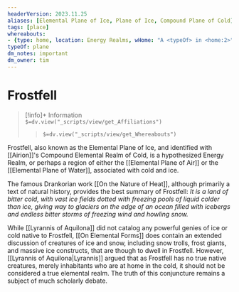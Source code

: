 ```yaml
---
headerVersion: 2023.11.25
aliases: [Elemental Plane of Ice, Plane of Ice, Compound Plane of Cold]
tags: [place]
whereabouts: 
- {type: home, location: Energy Realms, wHome: "A <typeOf> in <home:2>"}
typeOf: plane
dm_notes: important
dm_owner: tim
---
```

# Frostfell
>[!info]+ Information  
> `$=dv.view("_scripts/view/get_Affiliations")`  
>> `$=dv.view("_scripts/view/get_Whereabouts")`

Frostfell, also known as the Elemental Plane of Ice, and identified with [[Airion]]'s Compound Elemental Realm of Cold, is a hypothesized Energy Realm, or perhaps a region of either the [[Elemental Plane of Air]] or the [[Elemental Plane of Water]], associated with cold and ice. 

The famous Drankorian work [[On the Nature of Heat]], although primarily a text of natural history, provides the best summary of Frostfell: *It is a land of bitter cold, with vast ice fields dotted with freezing pools of liquid colder than ice, giving way to glaciers on the edge of an ocean filled with icebergs and endless bitter storms of freezing wind and howling snow.*

While [[Lyrannis of Aquilona]] did not catalog any powerful genies of ice or cold native to Frostfell, [[On Elemental Forms]] does contain an extended discussion of creatures of ice and snow, including snow trolls, frost giants, and massive ice constructs, that are though to dwell in Frostfell. However, [[Lyrannis of Aquilona|Lyrannis]] argued that as Frostfell has no true native creatures, merely inhabitants who are at home in the cold, it should not be considered a true elemental realm. The truth of this conjuncture remains a subject of much scholarly debate. 